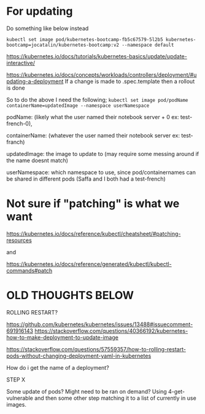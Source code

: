 # For updating 

Do something like below instead

`kubectl set image pod/kubernetes-bootcamp-fb5c67579-5l2b5 kubernetes-bootcamp=jocatalin/kubernetes-bootcamp:v2 --namespace default`

https://kubernetes.io/docs/tutorials/kubernetes-basics/update/update-interactive/

https://kubernetes.io/docs/concepts/workloads/controllers/deployment/#updating-a-deployment
If a change is made to .spec.template then a rollout is done

So to do the above I need the following; `kubectl set image pod/podName containerName=updatedImage --namespace userNamespace`

podName: (likely what the user named their notebook server + 0 ex: test-french-0), 

containerName: (whatever the user named their notebook server ex: test-franch)

updatedImage: the image to update to (may require some messing around if the name doesnt match)

userNamespace: which namespace to use, since pod/containernames can be shared in different pods (Saffa and I both had a test-french)



# Not sure if "patching" is what we want
 https://kubernetes.io/docs/reference/kubectl/cheatsheet/#patching-resources

 and

 https://kubernetes.io/docs/reference/generated/kubectl/kubectl-commands#patch

# OLD THOUGHTS BELOW


ROLLING RESTART?

https://github.com/kubernetes/kubernetes/issues/13488#issuecomment-691916143
https://stackoverflow.com/questions/40366192/kubernetes-how-to-make-deployment-to-update-image

https://stackoverflow.com/questions/57559357/how-to-rolling-restart-pods-without-changing-deployment-yaml-in-kubernetes

How do i get the name of a deployment? 



STEP X

Some update of pods? Might need to be ran on demand? Using 4-get-vulnerable and then some other step matching it to a list of
currently in use images.